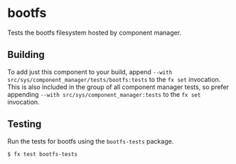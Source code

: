 # bootfs

Tests the bootfs filesystem hosted by component manager.

## Building

To add just this component to your build, append
`--with src/sys/component_manager/tests/bootfs:tests`
to the `fx set` invocation. This is also included in the group of all component manager tests, so
prefer appending `--with src/sys/component_manager:tests` to the `fx set` invocation.

## Testing

Run the tests for bootfs using the `bootfs-tests` package.

```
$ fx test bootfs-tests
```
